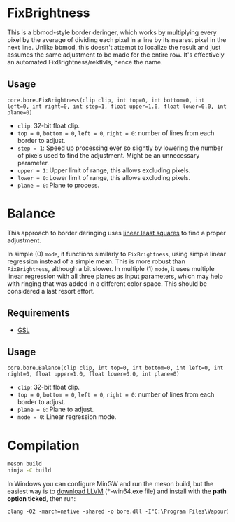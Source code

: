 # FixBrightness

This is a bbmod-style border deringer, which works by multiplying every pixel by the average of dividing each pixel in a line by its nearest pixel in the next line. Unlike bbmod, this doesn't attempt to localize the result and just assumes the same adjustment to be made for the entire row. It's effectively an automated FixBrightness/rektlvls, hence the name.

## Usage

```
core.bore.FixBrightness(clip clip, int top=0, int bottom=0, int left=0, int right=0, int step=1, float upper=1.0, float lower=0.0, int plane=0)
```

* `clip`: 32-bit float clip.
* `top = 0`, `bottom = 0`, `left = 0`, `right = 0`: number of lines from each border to adjust.
* `step = 1`: Speed up processing ever so slightly by lowering the number of pixels used to find the adjustment. Might be an unnecessary parameter.
* `upper = 1`: Upper limit of range, this allows excluding pixels.
* `lower = 0`: Lower limit of range, this allows excluding pixels.
* `plane = 0`: Plane to process.

# Balance

This approach to border deringing uses [linear least squares](https://www.gnu.org/software/gsl/doc/html/lls.html) to find a proper adjustment. 

In simple (0) `mode`, it functions similarly to `FixBrightness`, using simple linear regression instead of a simple mean. This is more robust than `FixBrightness`, although a bit slower.
In multiple (1) `mode`, it uses multiple linear regression with all three planes as input parameters, which may help with ringing that was added in a different color space. This should be considered a last resort effort. 

## Requirements
* [GSL](https://www.gnu.org/software/gsl/)

## Usage

```
core.bore.Balance(clip clip, int top=0, int bottom=0, int left=0, int right=0, float upper=1.0, float lower=0.0, int plane=0)
```

* `clip`: 32-bit float clip.
* `top = 0`, `bottom = 0`, `left = 0`, `right = 0`: number of lines from each border to adjust.
* `plane = 0`: Plane to adjust.
* `mode = 0`: Linear regression mode.

# Compilation

```sh 
meson build
ninja -C build 
```

In Windows you can configure MinGW and run the meson build, but the easiest way is to [download LLVM](https://github.com/llvm/llvm-project/releases) (*-win64.exe file) and install with the **path option ticked**, then run:

```ps
clang -O2 -march=native -shared -o bore.dll -I"C:\Program Files\VapourSynth\sdk\include" src\bore.c
```
